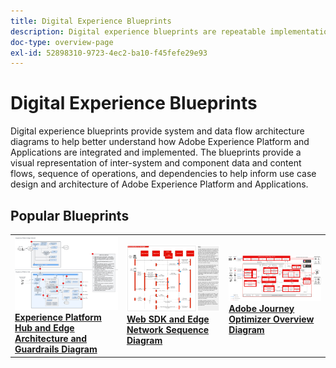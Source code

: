 ```yaml
---
title: Digital Experience Blueprints
description: Digital experience blueprints are repeatable implementations to address strategy and solve established business problems. They accelerate time-to-value and provide a fast path to success.
doc-type: overview-page
exl-id: 52898310-9723-4ec2-ba10-f45fefe29e93
---
```

# Digital Experience Blueprints

Digital experience blueprints provide system and data flow architecture diagrams to help better understand how Adobe Experience Platform and Applications are integrated and implemented. The blueprints provide a visual representation of inter-system and component data and content flows, sequence of operations, and dependencies to help inform use case design and architecture of Adobe Experience Platform and Applications.

## Popular Blueprints

<table>
<tr>
  <td>
    <a href="experience-platform/guardrails.md">
      <img alt="Experience Platform Hub and Edge Architecture" src="experience-platform/assets/aep_edge_hub_latency_v1.svg" />
    </a>
    <div>
      <a href="experience-platform/guardrails.md">
    <strong>Experience Platform Hub and Edge Architecture and Guardrails Diagram</strong>
    </a>
    </div>
  </td>
   <td>
    <a href="experience-platform/deployment/websdk.md">
      <img alt="Edge Sequence Diagram" src="experience-platform/deployment/assets/web_sdk_sequence.svg" />
    </a>
    <div>
      <a href="experience-platform/deployment/websdk.md">
    <strong>Web SDK and Edge Network Sequence Diagram</strong>
    </a>
    </div>
  </td>
  <td>
    <a href="customer-journeys/journey-optimizer/journey-optimizer-overview.md">
      <img alt="Journey Optimizer Overview Diagram" src="customer-journeys/journey-optimizer/images/ajo-architecture.svg" />
    </a>
    <div>
      <a href="customer-journeys/journey-optimizer/journey-optimizer-overview.md">
    <strong>Adobe Journey Optimizer Overview Diagram</strong>
    </a>
    </div>
  </td>
</tr>
</table>

</div>